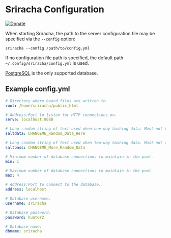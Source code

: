 # Sriracha Configuration
[![Donate](https://img.shields.io/liberapay/receives/rocket9labs.com.svg?logo=liberapay)](https://liberapay.com/rocket9labs.com)

When starting Sriracha, the path to the server configuration file may be
specified via the `--config` option:

`sriracha --config /path/to/config.yml`

If no configuration file path is specified, the default path
`~/.config/sriracha/config.yml` is used.

[PostgreSQL](https://www.postgresql.org) is the only supported database.

## Example config.yml

```yaml
# Directory where board files are written to.
root: /home/sriracha/public_html

# Address:Port to listen for HTTP connections on.
serve: localhost:8080

# Long random string of text used when one-way hashing data. Must not change once set.
saltdata: CHANGEME_Random_Data_Here

# Long random string of text used when two-way hashing data. Must not change once set.
saltpass: CHANGEME_More_Random_Data

# Minimum number of database connections to maintain in the pool.
min: 1

# Maximum number of database connections to maintain in the pool.
max: 4

# Address:Port to connect to the database.
address: localhost

# Database username.
username: sriracha

# Database password.
password: hunter2

# Database name.
dbname: sriracha
```
